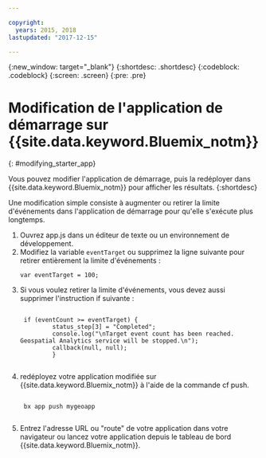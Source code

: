 ```yaml
---

copyright:
  years: 2015, 2018
lastupdated: "2017-12-15"

---
```


<!-- Attribute definitions -->
{:new_window: target="_blank"}
{:shortdesc: .shortdesc}
{:codeblock: .codeblock}
{:screen: .screen}
{:pre: .pre}

# Modification de l'application de démarrage sur {{site.data.keyword.Bluemix_notm}}
{: #modifying_starter_app}

Vous pouvez modifier l'application de démarrage, puis la redéployer dans {{site.data.keyword.Bluemix_notm}} pour afficher les résultats.
{:shortdesc}


Une modification simple consiste à augmenter ou retirer la limite d'événements dans l'application de démarrage pour qu'elle s'exécute plus longtemps.

1. Ouvrez app.js dans un éditeur de texte ou un environnement de développement.
1. Modifiez la variable `eventTarget` ou supprimez la ligne suivante pour retirer entièrement la limite d'événements :
	 <pre><code>var eventTarget = 100;</code></pre>
1. Si vous voulez retirer la limite d'événements, vous devez aussi supprimer l'instruction if suivante :
	 <pre><code>  
	if (eventCount >= eventTarget) {
		    status_step[3] = "Completed";
		    console.log("\nTarget event count has been reached.  Geospatial Analytics service will be stopped.\n");
		    callback(null, null);
		    }
	</code></pre>
1. redéployez votre application modifiée sur {{site.data.keyword.Bluemix_notm}} à l'aide de la commande cf push.
	 <pre><code>  
	bx app push mygeoapp
	</code></pre>
1. Entrez l'adresse URL ou "route" de votre application dans votre navigateur ou lancez votre application depuis le tableau de bord {{site.data.keyword.Bluemix_notm}}.
